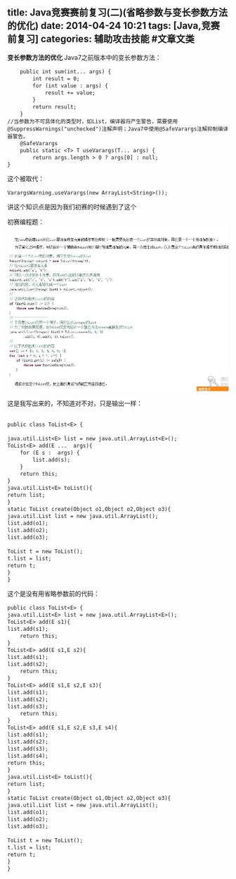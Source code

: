 title: Java竞赛赛前复习(二)(省略参数与变长参数方法的优化)
date: 2014-04-24 10:21
tags: [Java,竞赛前复习]
categories: 辅助攻击技能 #文章文类
---

<b>变长参数方法的优化 </b>
Java7之前版本中的变长参数方法： 

```
    public int sum(int... args) {
        int result = 0;
        for (int value : args) {
            result += value;
        }
        return result;
    }
//当参数为不可具体化的类型时，如List，编译器将产生警告，需要使用@SuppressWarnings("unchecked")注解声明；Java7中使用@SafeVarargs注解抑制编译器警告。
    @SafeVarargs
    public static <T> T useVarargs(T... args) {
        return args.length > 0 ? args[0] : null;
}
```

这个被取代：

```
VarargsWarning.useVarargs(new ArrayList<String>());

```

讲这个知识点是因为我们初赛的时候遇到了这个

初赛编程题：
![](/images/java2/1.jpg)


这是我写出来的，不知道对不对，只是输出一样：

```

public class ToList<E> {

java.util.List<E> list = new java.util.ArrayList<E>();
ToList<E> add(E ...  args){
    for (E s :  args) {
    	list.add(s);
    }
    return this;
}
java.util.List<E> toList(){
return list; 
}
static ToList create(Object o1,Object o2,Object o3){
java.util.List list = new java.util.ArrayList();
list.add(o1);
list.add(o2);
list.add(o3);

ToList t = new ToList();
t.list = list;
return t;
}
}
```


这个是没有用省略参数前的代码：

```
public class ToList<E> {
java.util.List<E> list = new java.util.ArrayList<E>();
ToList<E> add(E s1){
list.add(s1);
    return this;
}
ToList<E> add(E s1,E s2){
list.add(s1);
list.add(s2);
    return this;
}
ToList<E> add(E s1,E s2,E s3){
list.add(s1);
list.add(s2);
list.add(s3);
    return this;
}
ToList<E> add(E s1,E s2,E s3,E s4){
list.add(s1);
list.add(s2);
list.add(s3);
list.add(s4);
return this;
}
java.util.List<E> toList(){
return list; 
}
static ToList create(Object o1,Object o2,Object o3){
java.util.List list = new java.util.ArrayList();
list.add(o1);
list.add(o2);
list.add(o3);

ToList t = new ToList();
t.list = list;
return t;
}
}
```
